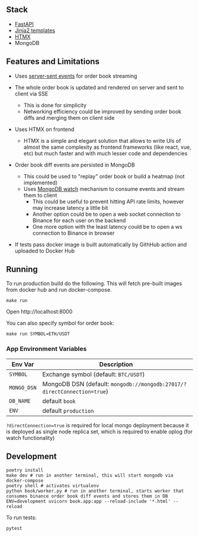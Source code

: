 ## Stack

- [FastAPI](https://fastapi.tiangolo.com/)
- [Jinja2 templates](https://jinja.palletsprojects.com/en/3.1.x/)
- [HTMX](https://htmx.org/)
- MongoDB

## Features and Limitations

- Uses [server-sent events](https://en.wikipedia.org/wiki/Server-sent_events) for order book streaming
- The whole order book is updated and rendered on server and sent to client via SSE
  - This is done for simplicity
  - Networking efficiency could be improved by sending order book diffs and merging them on client side
- Uses HTMX on frontend
  - HTMX is a simple and elegant solution that allows to write UIs of almost the same complexity as frontend frameworks (like react, vue, etc) but much faster and with much lesser code and dependencies
- Order book diff events are persisted in MongoDB
  - This could be used to "replay" order book or build a heatmap (not implemented)
  - Uses [MongoDB watch](https://www.mongodb.com/docs/manual/reference/method/db.collection.watch/) mechanism to consume events and stream them to client
    - This could be useful to prevent hitting API rate limits, however may increase latency a little bit
    - Another option could be to open a web socket connection to Binance for each user on the backend
    - One more option with the least latency could be to open a ws connection to Binance in browser

- If tests pass docker image is built automatically by GithHub action and uploaded to Docker Hub

## Running

To run production build do the following. This will fetch pre-built images from docker hub and run docker-compose.

```
make run
```

Open http://localhost:8000

You can also specify symbol for order book:

```
make run SYMBOL=ETH/USDT
```

### App Environment Variables

| Env Var     | Description                                                             |
| ----------- | ----------------------------------------------------------------------- |
| `SYMBOL`    | Exchange symbol (default: `BTC/USDT`)                                   |
| `MONGO_DSN` | MongoDB DSN (default: `mongodb://mongodb:27017/?directConnection=true`) |
| `DB_NAME`   | default `book`                                                          |
| `ENV`       | default `production`                                                    |

`?directConnection=true` is required for local mongo deployment because it is deployed as single node replica set, which is required to enable oplog (for watch functionality)

## Development

```
poetry install
make dev # run in another terminal, this will start mongodb via docker-compose
poetry shell # activates virtualenv
python book/worker.py # run in another terminal, starts worker that consumes binance order book diff events and stores them in DB
ENV=development uvicorn book.app:app --reload-include '*.html' --reload
```

To run tests:

```
pytest
```
